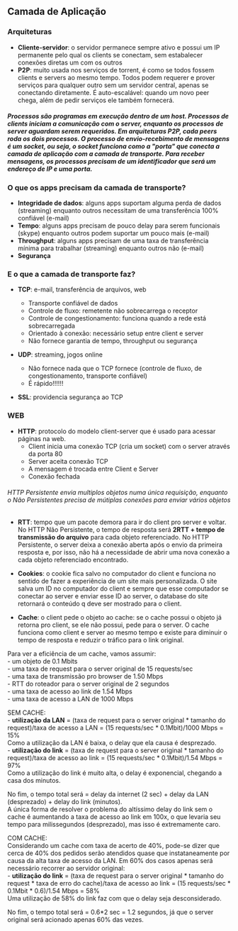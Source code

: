 ## Camada de Aplicação

### Arquiteturas
* **Cliente-servidor**: o servidor permanece sempre ativo e possui um IP permanente pelo qual os clients se conectam, sem estabalecer conexões diretas um com os outros
* **P2P**: muito usada nos serviços de torrent, é como se todos fossem clients e servers ao mesmo tempo. Todos podem requerer e prover serviços para qualquer outro sem um servidor central, apenas se conectando diretamente. É auto-escalável: quando um novo peer chega, além de pedir serviços ele também fornecerá.

##### Processos são programas em execução dentro de um host. Processos de clients iniciam a comunicação com o server, enquanto os processos de server aguardam serem requeridos. Em arquiteturas P2P, cada peers roda os dois processos. O processo de envio-recebimento de mensagens é um socket, ou seja, o socket funciona como a "porta" que conecta a camada de aplicação com a camada de transporte. Para receber mensagens, os processos precisam de um identificador que será um endereço de IP e uma porta.

### O que os apps precisam da camada de transporte?
* **Integridade de dados**: alguns apps suportam alguma perda de dados (streaming) enquanto outros necessitam de uma transferência 100% confiável (e-mail)
* **Tempo**: alguns apps precisam de pouco delay para serem funcionais (skype) enquanto outros podem suportar um pouco mais (e-mail)
* **Throughput**: alguns apps precisam de uma taxa de transferência mínima para trabalhar (streaming) enquanto outros não (e-mail)
* **Segurança**

### E o que a camada de transporte faz?
* **TCP**: e-mail, transferência de arquivos, web
    - Transporte confiável de dados
    - Controle de fluxo: remetente não sobrecarrega o receptor
    - Controle de congestionamento: funciona quando a rede está sobrecarregada
    - Orientado à conexão: necessário setup entre client e server
    - Não fornece garantia de tempo, throughput ou segurança

* **UDP**: streaming, jogos online
    - Não fornece nada que o TCP fornece (controle de fluxo, de congestionamento, transporte confiável)
    - É rápido!!!!!!

* **SSL**: providencia segurança ao TCP

### WEB
* **HTTP**: protocolo do modelo client-server que é usado para acessar páginas na web. 
    - Client inicia uma conexão TCP (cria um socket) com o server através da porta 80
    - Server aceita conexão TCP
    - A mensagem é trocada entre Client e Server
    - Conexão fechada

###### HTTP Persistente envia multiplos objetos numa única requisição, enquanto o Não Persistentes precisa de mútiplas conexões para enviar vários objetos

* **RTT**: tempo  que um pacote demora para ir do client pro server e voltar. No HTTP Não Persistente, o tempo de resposta será **2RTT + tempo de transmissão do arquivo** para cada objeto referenciado. No HTTP Persistente, o server deixa a conexão aberta após o envio da primeira resposta e, por isso, não há a necessidade de abrir uma nova conexão a cada objeto referenciado encontrado.

* **Cookies**: o cookie fica salvo no computador do client e funciona no sentido de fazer a experiência de um site mais personalizada. O site salva um ID no computador do client e sempre que esse computador se conectar ao server e enviar esse ID ao server, o database do site retornará o conteúdo q deve ser mostrado para o client.

* **Cache**: o client pede o objeto ao cache: se o cache possui o objeto já retorna pro client, se ele não possui, pede para o server. O cache funciona como client e server ao mesmo tempo e existe para diminuir o tempo de resposta e reduzir o tráfico para o link original.

Para ver a eficiência de um cache, vamos assumir:      
    - um objeto de 0.1 Mbits        
    - uma taxa de request para o server original de 15 requests/sec       
    - uma taxa de transmissão pro browser de 1.50 Mbps        
    - RTT do roteador para o server original de 2 segundos       
    - uma taxa de acesso ao link de 1.54 Mbps       
    - uma taxa de acesso a LAN de 1000 Mbps       

SEM CACHE:        
    - **utilização da LAN** = (taxa de request para o server original * tamanho do request)/taxa de acesso a LAN = (15 requests/sec * 0.1Mbit)/1000 Mbps = 15%     
Como a utilização da LAN é baixa, o delay que ela causa é desprezado.       
    - **utilização do link** = (taxa de request para o server original * tamanho do request)/taxa de acesso ao link = (15 requests/sec * 0.1Mbit)/1.54 Mbps = 97%      
Como a utilização do link é muito alta, o delay é exponencial, chegando a casa dos minutos.       

No fim, o tempo total será = delay da internet (2 sec) + delay da LAN (desprezado) + delay do link (minutos).     
A única forma de resolver o problema do altíssimo delay do link sem o cache é aumentando a taxa de acesso ao link em 100x, o que levaria seu tempo para milissegundos (desprezado), mas isso é extremamente caro.       

COM CACHE:     
Considerando um cache com taxa de acerto de 40%, pode-se dizer que cerca de 40% dos pedidos serão atendidos quase que instataneamente por causa da alta taxa de acesso da LAN. Em 60% dos casos apenas será necessário recorrer ao servidor original:      
    - **utilização do link** = (taxa de request para o server original * tamanho do request * taxa de erro do cache)/taxa de acesso ao link = (15 requests/sec * 0.1Mbit * 0.6)/1.54 Mbps = 58%       
Uma utilização de 58% do link faz com que o delay seja desconsiderado.       

No fim, o tempo total será = 0.6*2 sec = 1.2 segundos, já que o server original será acionado apenas 60% das vezes.      
